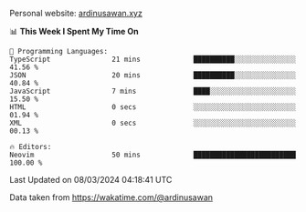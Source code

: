 Personal website: [ardinusawan.xyz](https://ardinusawan.xyz)

<!--START_SECTION:waka-->
📊 **This Week I Spent My Time On** 

```text
💬 Programming Languages: 
TypeScript               21 mins             ██████████░░░░░░░░░░░░░░░   41.56 % 
JSON                     20 mins             ██████████░░░░░░░░░░░░░░░   40.84 % 
JavaScript               7 mins              ████░░░░░░░░░░░░░░░░░░░░░   15.50 % 
HTML                     0 secs              ░░░░░░░░░░░░░░░░░░░░░░░░░   01.94 % 
XML                      0 secs              ░░░░░░░░░░░░░░░░░░░░░░░░░   00.13 % 

🔥 Editors: 
Neovim                   50 mins             █████████████████████████   100.00 % 
```


 Last Updated on 08/03/2024 04:18:41 UTC
<!--END_SECTION:waka-->
Data taken from https://wakatime.com/@ardinusawan
